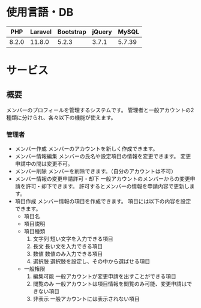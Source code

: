 # 使用言語・DB

|PHP|Laravel|Bootstrap|jQuery|MySQL
|-|-|-|-|-|
|8.2.0|11.8.0|5.2.3|3.7.1|5.7.39

# サービス
## 概要
メンバーのプロフィールを管理するシステムです。
管理者と一般アカウントの2種類に分けられ、各々以下の機能が使えます。
### 管理者
- メンバー作成
  メンバーのアカウントを新しく作成できます。
- メンバー情報編集
  メンバーの氏名や設定項目の情報を変更できます。
  変更申請中の間は変更不可。
- メンバー削除
  メンバーを削除できます。（自分のアカウントは不可）
- メンバー情報の変更申請許可・却下
  一般アカウントのメンバーからの変更申請を許可・却下できます。
  許可するとメンバーの情報を申請内容で更新します。
- 項目作成
  メンバー情報の項目を作成できます。
  項目には以下の内容を設定できます。
  - 項目名
  - 項目説明
  - 項目種類
    1. 文字列
       短い文字を入力できる項目
    2. 長文
       長い文を入力できる項目
    3. 数値
       数値のみ入力できる項目
    4. 選択肢
       選択肢を設定し、その中から選ばせる項目
  - 一般権限
    1. 編集可能
       一般アカウントが変更申請を出すことができる項目
    2. 閲覧のみ
       一般アカウントは項目情報を閲覧のみ可能、変更申請はできない項目
    3. 非表示
       一般アカウントには表示されない項目
       
